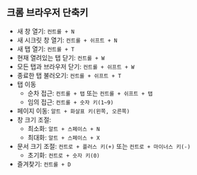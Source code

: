 ## 크롬 브라우저 단축키

- 새 창 열기: `컨트롤 + N`
- 새 시크릿 창 열기: `컨트롤 + 쉬프트 + N`
- 새 탭 열기: `컨트롤 + T`
- 현재 열려있는 탭 닫기: `컨트롤 + W`
- 모든 탭과 브라우저 닫기: `컨트롤 + 쉬프트 + W`
- 종료한 탭 불러오기: `컨트롤 + 쉬프트 + T`
- 탭 이동
  - 순차 접근: `컨트롤 + 탭` 또는 `컨트롤 + 쉬프트 + 탭`
  - 임의 접근: `컨트롤 + 숫자 키(1~9)`
- 페이지 이동: `알트 + 화살표 키(왼쪽, 오른쪽)`
- 창 크기 조절:
  - 최소화: `알트 + 스페이스 + N`
  - 최대화: `알트 + 스페이스 + X`
- 문서 크기 조절: `컨트로 + 플러스 키(+)` 또는 `컨트로 + 마이너스 키(-)`
  - 초기화: `컨트로 + 숫자 키(0)`
- 즐겨찾기: `컨트롤 + D`
